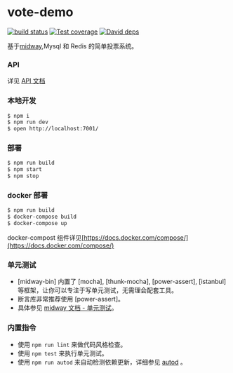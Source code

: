 # vote-demo

[![build status][travis-image]][travis-url]
[![Test coverage][codecov-image]][codecov-url]
[![David deps][david-image]][david-url]

[travis-image]: https://img.shields.io/travis/zubincheung/vote-demo.svg?style=flat-square
[travis-url]: https://travis-ci.org/zubincheung/vote-demo
[codecov-image]: https://img.shields.io/codecov/c/github/zubincheung/vote-demo.svg?style=flat-square
[codecov-url]: https://codecov.io/github/zubincheung/vote-demo?branch=master
[david-image]: https://img.shields.io/david/zubincheung/vote-demo.svg?style=flat-square
[david-url]: https://david-dm.org/zubincheung/vote-demo

基于[midway][midway],Mysql 和 Redis 的简单投票系统。

### API

详见 [API 文档](./doc/api.md)

### 本地开发

```bash
$ npm i
$ npm run dev
$ open http://localhost:7001/
```

### 部署

```bash
$ npm run build
$ npm start
$ npm stop
```

### docker 部署

```bash
$ npm run build
$ docker-compose build
$ docker-compose up
```

docker-compost 组件详见[https://docs.docker.com/compose/](https://docs.docker.com/compose/)

### 单元测试

- [midway-bin] 内置了 [mocha], [thunk-mocha], [power-assert], [istanbul] 等框架，让你可以专注于写单元测试，无需理会配套工具。
- 断言库非常推荐使用 [power-assert]。
- 具体参见 [midway 文档 - 单元测试](https://eggjs.org/zh-cn/core/unittest)。

### 内置指令

- 使用 `npm run lint` 来做代码风格检查。
- 使用 `npm test` 来执行单元测试。
- 使用 `npm run autod` 来自动检测依赖更新，详细参见 [autod](https://www.npmjs.com/package/autod) 。

[midway]: https://midwayjs.org
